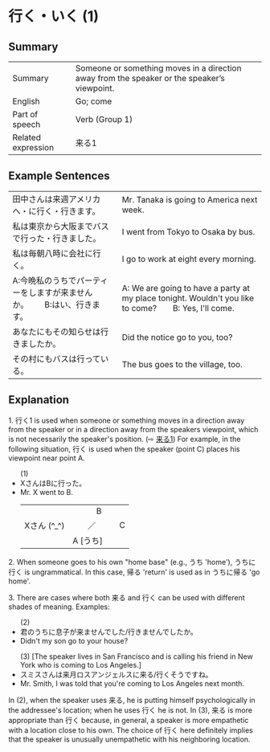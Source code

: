 # 行く・いく (1)

## Summary

<table><tr>   <td>Summary</td>   <td>Someone or something moves in a direction away from the speaker or the speaker’s viewpoint.</td></tr><tr>   <td>English</td>   <td>Go; come</td></tr><tr>   <td>Part of speech</td>   <td>Verb (Group 1)</td></tr><tr>   <td>Related expression</td>   <td>来る1</td></tr></table>

## Example Sentences

<table><tr>   <td>田中さんは来週アメリカへ・に行く・行きます。</td>   <td>Mr. Tanaka is going to America next week.</td></tr><tr>   <td>私は東京から大阪までバスで行った・行きました。</td>   <td>I went from Tokyo to Osaka by bus.</td></tr><tr>   <td>私は毎朝八時に会社に行く。</td>   <td>I go to work at eight every morning.</td></tr><tr>   <td>A:今晩私のうちでパーティーをしますが来ませんか。  B:はい、行きます。</td>   <td>A: We are going to have a party at my place tonight. Wouldn't you like to come?&emsp;&emsp;B: Yes, I'll come.</td></tr><tr>   <td>あなたにもその知らせは行きましたか。</td>   <td>Did the notice go to you, too?</td></tr><tr>   <td>その村にもバスは行っている。</td>   <td>The bus goes to the village, too.</td></tr></table>

## Explanation

<p> 1. <span class="cloze">行く</span>1 is used when someone or something moves in a direction away from the speaker or in a direction away from the speakers viewpoint, which is not necessarily the speaker's position. (⇨ <a href="#㊦ 来る・くる (1)">来る1</a>) For example, in the following situation, <span class="cloze">行く</span> is used when the speaker (point C) places his viewpoint near point A.</p>  <ul>(1) <li>XさんはBに<span class="cloze">行った</span>。</li> <li>Mr. X went to B.</li>   <table class="table"> <tbody> <tr class="tr"> <td class="td"></td> <td class="td">&nbsp;&nbsp;&nbsp;&nbsp;&nbsp;&nbsp;&nbsp;&nbsp;&nbsp;&nbsp;&nbspB</td> <td class="td"></td> </tr> <tr class="tr"> <td class="td">Xさん (^_^)</td> <td class="td">&nbsp;&nbsp;&nbsp;&nbsp;&nbsp;&nbsp;&nbsp／</td> <td class="td">&nbsp;&nbsp;&nbsp;&nbsp;C</td> </tr> <tr class="tr"> <td class="td"></td> <td class="td">A [うち]</td> <td class="td"></td> </tr> </tbody> </table> </ul>  <p>2. When someone goes to his own "home base" (e.g., うち 'home'), うちに<span class="cloze">行く</span> is ungrammatical. In this case, 帰る 'return' is used as in うちに帰る 'go home'.</p>  <p>3. There are cases where both 来る and <span class="cloze">行く</span> can be used with different shades of meaning. Examples:</p>  <ul>(2) <li>君のうちに息子が来ませんでした/<span class="cloze">行きませんでした</span>か。</li> <li>Didn't my son go to your house?</li> </ul>  <ul>(3) [The speaker lives in San Francisco and is calling his friend in New York who is coming to Los Angeles.] <li>スミスさんは来月ロスアンジェルスに来る/<span class="cloze">行く</span>そうですね。</li> <li>Mr. Smith, I was told that you're coming to Los Angeles next month.</li> </ul>  <p>In (2), when the speaker uses 来る, he is putting himself psychologically in the addressee's location; when he uses <span class="cloze">行く</span> he is not. In (3), 来る is more appropriate than <span class="cloze">行く</span> because, in general, a speaker is more empathetic with a location close to his own. The choice of <span class="cloze">行く</span> here definitely implies that the speaker is unusually unempathetic with his neighboring location.</p>

